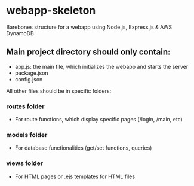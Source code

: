 # webapp-skeleton
Barebones structure for a webapp using Node.js, Express.js &amp; AWS DynamoDB

## Main project directory should only contain:
* app.js: the main file, which initializes the webapp and starts the server
* package.json
* config.json

All other files should be in specific folders:

### routes folder
* For route functions, which display specific pages (/login, /main, etc)

### models folder
* For database functionalities (get/set functions, queries)

### views folder
* For HTML pages or .ejs templates for HTML files


